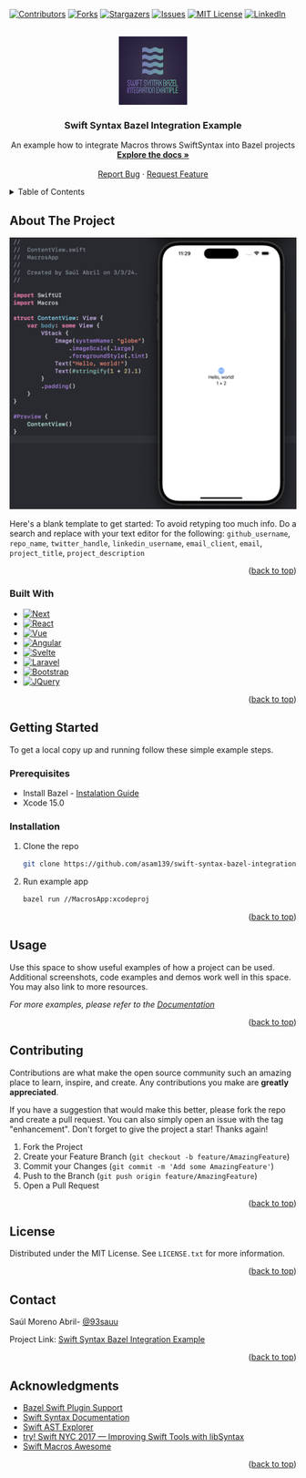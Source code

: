 <!-- Improved compatibility of back to top link: See: https://github.com/othneildrew/Best-README-Template/pull/73 -->
<a name="readme-top"></a>
<!--
*** Thanks for checking out the Best-README-Template. If you have a suggestion
*** that would make this better, please fork the repo and create a pull request
*** or simply open an issue with the tag "enhancement".
*** Don't forget to give the project a star!
*** Thanks again! Now go create something AMAZING! :D
-->



<!-- PROJECT SHIELDS -->
<!--
*** I'm using markdown "reference style" links for readability.
*** Reference links are enclosed in brackets [ ] instead of parentheses ( ).
*** See the bottom of this document for the declaration of the reference variables
*** for contributors-url, forks-url, etc. This is an optional, concise syntax you may use.
*** https://www.markdownguide.org/basic-syntax/#reference-style-links
-->
[![Contributors][contributors-shield]][contributors-url]
[![Forks][forks-shield]][forks-url]
[![Stargazers][stars-shield]][stars-url]
[![Issues][issues-shield]][issues-url]
[![MIT License][license-shield]][license-url]
[![LinkedIn][linkedin-shield]][linkedin-url]



<!-- PROJECT LOGO -->
<br />
<div align="center">
  <a href="https://github.com/asam139/swift-syntax-bazel-integration-example">
    <img src="images/logo.png" alt="Logo" width="120" height="120">
  </a>

<h3 align="center">Swift Syntax Bazel Integration Example</h3>

  <p align="center">
    An example how to integrate Macros throws SwiftSyntax into Bazel projects
    <br />
    <a href="https://github.com/asam139/swift-syntax-bazel-integration-example"><strong>Explore the docs »</strong></a>
    <br />
    <br />
    <a href="https://github.com/asam139/swift-syntax-bazel-integration-example/issues">Report Bug</a>
    ·
    <a href="https://github.com/asam139/swift-syntax-bazel-integration-example/issues">Request Feature</a>
  </p>
</div>



<!-- TABLE OF CONTENTS -->
<details>
  <summary>Table of Contents</summary>
  <ol>
    <li>
      <a href="#about-the-project">About The Project</a>
      <ul>
        <li><a href="#built-with">Built With</a></li>
      </ul>
    </li>
    <li>
      <a href="#getting-started">Getting Started</a>
      <ul>
        <li><a href="#prerequisites">Prerequisites</a></li>
        <li><a href="#installation">Installation</a></li>
      </ul>
    </li>
    <li><a href="#usage">Usage</a></li>
    <li><a href="#contributing">Contributing</a></li>
    <li><a href="#license">License</a></li>
    <li><a href="#contact">Contact</a></li>
    <li><a href="#acknowledgments">Acknowledgments</a></li>
  </ol>
</details>



<!-- ABOUT THE PROJECT -->
## About The Project

[![Product Name Screen Shot][product-screenshot]](https://example.com)

Here's a blank template to get started: To avoid retyping too much info. Do a search and replace with your text editor for the following: `github_username`, `repo_name`, `twitter_handle`, `linkedin_username`, `email_client`, `email`, `project_title`, `project_description`

<p align="right">(<a href="#readme-top">back to top</a>)</p>


### Built With

* [![Next][Next.js]][Next-url]
* [![React][React.js]][React-url]
* [![Vue][Vue.js]][Vue-url]
* [![Angular][Angular.io]][Angular-url]
* [![Svelte][Svelte.dev]][Svelte-url]
* [![Laravel][Laravel.com]][Laravel-url]
* [![Bootstrap][Bootstrap.com]][Bootstrap-url]
* [![JQuery][JQuery.com]][JQuery-url]

<p align="right">(<a href="#readme-top">back to top</a>)</p>


<!-- GETTING STARTED -->
## Getting Started

To get a local copy up and running follow these simple example steps.

### Prerequisites

* Install Bazel - [Instalation Guide](https://bazel.build/install/os-x)
* Xcode 15.0

### Installation

1. Clone the repo
   ```sh
   git clone https://github.com/asam139/swift-syntax-bazel-integration-example.git
   ```
2. Run example app
   ```sh
   bazel run //MacrosApp:xcodeproj
   ```

<p align="right">(<a href="#readme-top">back to top</a>)</p>



<!-- USAGE EXAMPLES -->
## Usage

Use this space to show useful examples of how a project can be used. Additional screenshots, code examples and demos work well in this space. You may also link to more resources.

_For more examples, please refer to the [Documentation](https://example.com)_

<p align="right">(<a href="#readme-top">back to top</a>)</p>


<!-- CONTRIBUTING -->
## Contributing

Contributions are what make the open source community such an amazing place to learn, inspire, and create. Any contributions you make are **greatly appreciated**.

If you have a suggestion that would make this better, please fork the repo and create a pull request. You can also simply open an issue with the tag "enhancement".
Don't forget to give the project a star! Thanks again!

1. Fork the Project
2. Create your Feature Branch (`git checkout -b feature/AmazingFeature`)
3. Commit your Changes (`git commit -m 'Add some AmazingFeature'`)
4. Push to the Branch (`git push origin feature/AmazingFeature`)
5. Open a Pull Request

<p align="right">(<a href="#readme-top">back to top</a>)</p>



<!-- LICENSE -->
## License

Distributed under the MIT License. See `LICENSE.txt` for more information.

<p align="right">(<a href="#readme-top">back to top</a>)</p>


<!-- CONTACT -->
## Contact

Saúl Moreno Abril- [@93sauu](https://twitter.com/93sauu)

Project Link: [Swift Syntax Bazel Integration Example](https://github.com/asam139/swift-syntax-bazel-integration-example)

<p align="right">(<a href="#readme-top">back to top</a>)</p>



<!-- ACKNOWLEDGMENTS -->
## Acknowledgments

* [Bazel Swift Plugin Support](https://github.com/bazelbuild/rules_swift/pull/1061)
* [Swift Syntax Documentation](https://swiftpackageindex.com/apple/swift-syntax/510.0.1/documentation/swiftsyntax)
* [Swift AST Explorer](https://swift-ast-explorer.com/)
* [try! Swift NYC 2017 — Improving Swift Tools with libSyntax](https://www.youtube.com/watch?v=5ivuYGxW_3M)
* [Swift Macros Awesome](https://github.com/krzysztofzablocki/Swift-Macros)

<p align="right">(<a href="#readme-top">back to top</a>)</p>



<!-- MARKDOWN LINKS & IMAGES -->
<!-- https://www.markdownguide.org/basic-syntax/#reference-style-links -->
[contributors-shield]: https://img.shields.io/github/contributors/asam139/swift-syntax-bazel-integration-example.svg?style=for-the-badge
[contributors-url]: https://github.com/asam139/swift-syntax-bazel-integration-example/graphs/contributors
[forks-shield]: https://img.shields.io/github/forks/asam139/swift-syntax-bazel-integration-example.svg?style=for-the-badge
[forks-url]: https://github.com/asam139/swift-syntax-bazel-integration-example/network/members
[stars-shield]: https://img.shields.io/github/stars/asam139/swift-syntax-bazel-integration-example.svg?style=for-the-badge
[stars-url]: https://github.com/asam139/swift-syntax-bazel-integration-example/stargazers
[issues-shield]: https://img.shields.io/github/issues/asam139/swift-syntax-bazel-integration-example.svg?style=for-the-badge
[issues-url]: https://github.com/asam139/swift-syntax-bazel-integration-example/issues
[license-shield]: https://img.shields.io/github/license/asam139/swift-syntax-bazel-integration-example.svg?style=for-the-badge
[license-url]: https://github.com/asam139/swift-syntax-bazel-integration-example/blob/master/LICENSE.txt
[linkedin-shield]: https://img.shields.io/badge/-LinkedIn-black.svg?style=for-the-badge&logo=linkedin&colorB=555
[linkedin-url]: https://www.linkedin.com/in/asam139/
[product-screenshot]: images/screenshot.png
[Next.js]: https://img.shields.io/badge/next.js-000000?style=for-the-badge&logo=nextdotjs&logoColor=white
[Next-url]: https://nextjs.org/
[React.js]: https://img.shields.io/badge/React-20232A?style=for-the-badge&logo=react&logoColor=61DAFB
[React-url]: https://reactjs.org/
[Vue.js]: https://img.shields.io/badge/Vue.js-35495E?style=for-the-badge&logo=vuedotjs&logoColor=4FC08D
[Vue-url]: https://vuejs.org/
[Angular.io]: https://img.shields.io/badge/Angular-DD0031?style=for-the-badge&logo=angular&logoColor=white
[Angular-url]: https://angular.io/
[Svelte.dev]: https://img.shields.io/badge/Svelte-4A4A55?style=for-the-badge&logo=svelte&logoColor=FF3E00
[Svelte-url]: https://svelte.dev/
[Laravel.com]: https://img.shields.io/badge/Laravel-FF2D20?style=for-the-badge&logo=laravel&logoColor=white
[Laravel-url]: https://laravel.com
[Bootstrap.com]: https://img.shields.io/badge/Bootstrap-563D7C?style=for-the-badge&logo=bootstrap&logoColor=white
[Bootstrap-url]: https://getbootstrap.com
[JQuery.com]: https://img.shields.io/badge/jQuery-0769AD?style=for-the-badge&logo=jquery&logoColor=white
[JQuery-url]: https://jquery.com 
